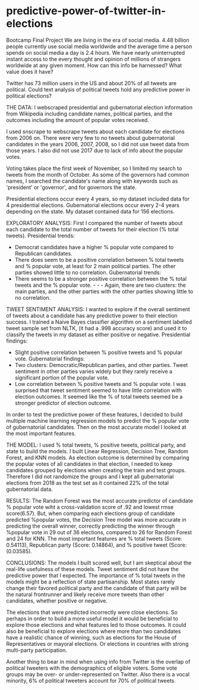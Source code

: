 # predictive-power-of-twitter-in-elections
Bootcamp Final Project
We are living in the era of social media. 4.48 billion people currently use social media worldwide and the average time a person spends on social media a day is 2.4 hours. We have nearly uninterrupted instant access to the every thought and opinion of millions of strangers worldwide at any given moment. How can this info be harnessed? What value does it have?

Twitter has 73 million users in the US and about 20% of all tweets are political. Could text analysis of political tweets hold any predictive power in political elections?


THE DATA:
I webscraped presidential and gubernatorial election information from Wikipedia including candidate names, political parties, and the outcomes including the amount of popular votes received.

I used snscrape to webscrape tweets about each candidate for elections from 2006 on. There were very few to no tweets about gubernatorial candidates in the years 2006, 2007, 2008, so I did not use tweet data from those years. I also did not use 2017 due to lack of info about the popular votes.

Voting takes place the first week of November, so I limited my search to tweets from the month of October. As some of the governors had common names, I searched the candidate's name along with keywords such as 'president' or 'governor', and for governors the state.

Presidential elections occur every 4 years, so my dataset included data for 4 presidential elections. Gubernatorial elections occur every 2-4 years depending on the state. My dataset contained data for 156 elections.


EXPLORATORY ANALYSIS:
First I compared the number of tweets about each candidate to the total number of tweets for their election (% total tweets).
Presidential trends: 
- Democrat candidates have a higher % popular vote compared to Republican candidates.
- There does seem to be a positive correlation between % total tweets and % popular vote, at least for 2 main political parties. The other parties showed little to no correlation. 
Gubernatorial trends: 
- There seems to be a stronger positive correlation between the % total tweets and the % popular vote. - - - Again, there are two clusters: the main parties, and the other parties with the other parties showing little to no correlation. 


TWEET SENTIMENT ANALYSIS:
I wanted to explore if the overall sentiment of tweets about a candidate has any predictive power to their election success. I trained a Naive Bayes classifier algorithm on a sentiment labelled tweet sample set from NLTK, (it had a .998 accuracy score) and used it to classify the tweets in my dataset as either positive or negative. 
Presidential findings:
- Slight positive correlation between % positive tweets and % popular vote.
Gubernatorial findings:
- Two clusters: Democratic/Republican parties, and other parties. Tweet sentiment in other parties varies widely but they rarely receive a significant portion of the popular vote.
- Low correlation between % positive tweets and % popular vote.
I was surprised that tweet sentiment seemed to have little correlation with election outcomes. It seemed like the % of total tweets seemed be a stronger predictor of election outcome. 

In order to test the predictive power of these features, I decided to build multiple machine learning regression models to predict the % popular vote of gubernatorial candidates. Then on the most accurate model I looked at the most important features.


THE MODEL:
I used % total tweets, % positive tweets, political party, and state to build the models. I built Linear Regression, Decision Tree, Random Forest, and KNN models. As election outcome is determined by comparing the popular votes of all candidates in that election, I needed to keep candidates grouped by elections when creating the train and test groups. Therefore I did not randomize the groups and I kept all gubernatorial elections from 2018 as the test set as it contained 22% of the total gubernatorial data. 


RESULTS:
The Random Forest was the most accurate predictor of candidate % popular vote wiht a cross-validation score of .92 and lowest rmse score(6.57). 
But, when comparing each elections group of candidate predicted %popular votes, the Decision Tree model was more accurate in predicting the overall winner, correctly predicting the winner through %popular vote in 29 out of 36 elections, compared to 26 for Random Forest and 24 for KNN. The most important features are % total tweets (Score: 0.54113), Republican party (Score: 0.14864), and % positive tweet (Score: (0.03585).


CONCLUSIONS:
The models I built scored well, but I am skeptical about the real-life usefulness of these models. Tweet sentiment did not have the predictive power that I expected. The importance of % total tweets in the models might be a reflection of state partisanship. Most states rarely change their favored political party and the candidate of that party will be the natural frontrunner and likely receive more tweets than other candidates, whether positive or negative. 

The elections that were predicted incorrectly were close elections. So perhaps in order to build a more useful model it would be beneficial to explore those elections and what features led to those outcomes. It could also be beneficial to explore elections where more than two candidates have a realistic chance of winning, such as elections for the House of Representatives or mayoral elections. Or elections in countries with strong multi-party participation.

Another thing to bear in mind when using info from Twitter is the overlap of political tweeters with the demographics of eligible voters. Some vote groups may be over- or under-represented on Twitter. Also there is a vocal minority, 6% of political tweeters account for 70% of political tweets.
